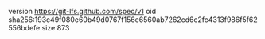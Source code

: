 version https://git-lfs.github.com/spec/v1
oid sha256:193c49f080e60b49d0767f156e6560ab7262cd6c2fc4313f986f5f62556bdefe
size 873
